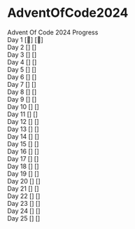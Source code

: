 # AdventOfCode2024
Advent Of Code 2024 Progress  
Day 1 [🌟] [🌟]  
Day 2 [] []  
Day 3 [] []  
Day 4 [] []  
Day 5 [] []  
Day 6 [] []  
Day 7 [] []  
Day 8 [] []  
Day 9 [] []  
Day 10 [] []  
Day 11 [] []  
Day 12 [] []  
Day 13 [] []  
Day 14 [] []  
Day 15 [] []  
Day 16 [] []  
Day 17 [] []  
Day 18 [] []  
Day 19 [] []  
Day 20 [] []  
Day 21 [] []  
Day 22 [] []  
Day 23 [] []  
Day 24 [] []  
Day 25 [] []  
